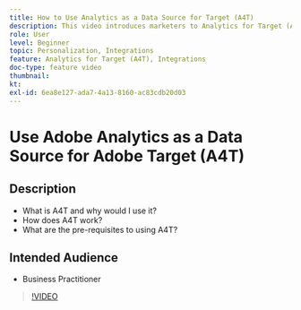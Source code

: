 ```yaml
---
title: How to Use Analytics as a Data Source for Target (A4T)
description: This video introduces marketers to Analytics for Target (A4T).
role: User
level: Beginner
topic: Personalization, Integrations
feature: Analytics for Target (A4T), Integrations
doc-type: feature video
thumbnail:
kt:
exl-id: 6ea8e127-ada7-4a13-8160-ac83cdb20d03
---
```

# Use Adobe Analytics as a Data Source for Adobe Target (A4T)

## Description

* What is A4T and why would I use it?
* How does A4T work?
* What are the pre-requisites to using A4T?

## Intended Audience

* Business Practitioner

>[!VIDEO](https://video.tv.adobe.com/v/17384/?quality=12)
